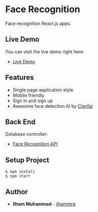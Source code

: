 # Face Recognition

Face recognition React.js apps.

## Live Demo

You can visit the live demo right here:
- [Live Demo](https://facerecognition-apps.herokuapp.com/)

## Features

- Single page application style
- Mobile friendly
- Sign in and sign up
- Awesome face detection AI by [Clarifai](https://www.clarifai.com/)

## Back End

Database controller:
- [Face Recognition API](https://github.com/ilhammrg/facerecognition-api)

## Setup Project

```
$ npm install
$ npm start
```

## Author

* **Ilham Muhammad** - [ilhammrg](https://github.com/ilhammrg)